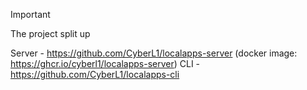 > [!IMPORTANT]
> The project split up

Server - https://github.com/CyberL1/localapps-server (docker image: https://ghcr.io/cyberl1/localapps-server)
CLI - https://github.com/CyberL1/localapps-cli
